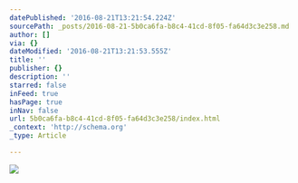 ```yaml
---
datePublished: '2016-08-21T13:21:54.224Z'
sourcePath: _posts/2016-08-21-5b0ca6fa-b8c4-41cd-8f05-fa64d3c3e258.md
author: []
via: {}
dateModified: '2016-08-21T13:21:53.555Z'
title: ''
publisher: {}
description: ''
starred: false
inFeed: true
hasPage: true
inNav: false
url: 5b0ca6fa-b8c4-41cd-8f05-fa64d3c3e258/index.html
_context: 'http://schema.org'
_type: Article

---
```

![](https://the-grid-user-content.s3-us-west-2.amazonaws.com/8737ee29-d3f6-49e2-8555-f5398d0ac643.jpg)